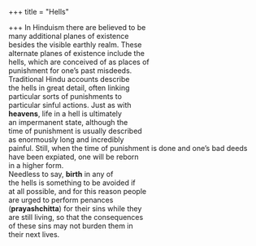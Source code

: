+++
title = "Hells"

+++
In Hinduism there are believed to be  
many additional planes of existence  
besides the visible earthly realm. These  
alternate planes of existence include the  
hells, which are conceived of as places of  
punishment for one’s past misdeeds.  
Traditional Hindu accounts describe  
the hells in great detail, often linking  
particular sorts of punishments to  
particular sinful actions. Just as with  
**heavens**, life in a hell is ultimately  
an impermanent state, although the  
time of punishment is usually described  
as enormously long and incredibly  
painful. Still, when the time of punishment is done and one’s bad deeds  
have been expiated, one will be reborn  
in a higher form.  
Needless to say, **birth** in any of  
the hells is something to be avoided if  
at all possible, and for this reason people  
are urged to perform penances  
(**prayashchitta**) for their sins while they  
are still living, so that the consequences  
of these sins may not burden them in  
their next lives.